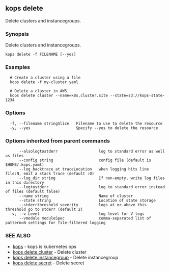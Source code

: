 ## kops delete

Delete clusters and instancegroups.

### Synopsis


Delete clusters and instancegroups.

```
kops delete -f FILENAME [--yes]
```

### Examples

```
  # Create a cluster using a file
  kops delete -f my-cluster.yaml
  
  # Delete a cluster in AWS.
  kops delete cluster --name=k8s.cluster.site --state=s3://kops-state-1234
```

### Options

```
  -f, --filename stringSlice   Filename to use to delete the resource
  -y, --yes                    Specify --yes to delete the resource
```

### Options inherited from parent commands

```
      --alsologtostderr                  log to standard error as well as files
      --config string                    config file (default is $HOME/.kops.yaml)
      --log_backtrace_at traceLocation   when logging hits line file:N, emit a stack trace (default :0)
      --log_dir string                   If non-empty, write log files in this directory
      --logtostderr                      log to standard error instead of files (default false)
      --name string                      Name of cluster
      --state string                     Location of state storage
      --stderrthreshold severity         logs at or above this threshold go to stderr (default 2)
  -v, --v Level                          log level for V logs
      --vmodule moduleSpec               comma-separated list of pattern=N settings for file-filtered logging
```

### SEE ALSO
* [kops](kops.md)	 - kops is kubernetes ops
* [kops delete cluster](kops_delete_cluster.md)	 - Delete cluster
* [kops delete instancegroup](kops_delete_instancegroup.md)	 - Delete instancegroup
* [kops delete secret](kops_delete_secret.md)	 - Delete secret

